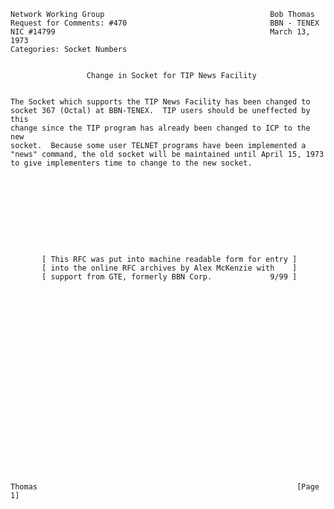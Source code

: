     Network Working Group                                     Bob Thomas
    Request for Comments: #470                                BBN - TENEX
    NIC #14799                                                March 13, 1973
    Categories: Socket Numbers


                     Change in Socket for TIP News Facility


    The Socket which supports the TIP News Facility has been changed to
    socket 367 (Octal) at BBN-TENEX.  TIP users should be uneffected by this
    change since the TIP program has already been changed to ICP to the new
    socket.  Because some user TELNET programs have been implemented a
    "news" command, the old socket will be maintained until April 15, 1973
    to give implementers time to change to the new socket.










           [ This RFC was put into machine readable form for entry ]
           [ into the online RFC archives by Alex McKenzie with    ]
           [ support from GTE, formerly BBN Corp.             9/99 ]























    Thomas                                                          [Page 1]
